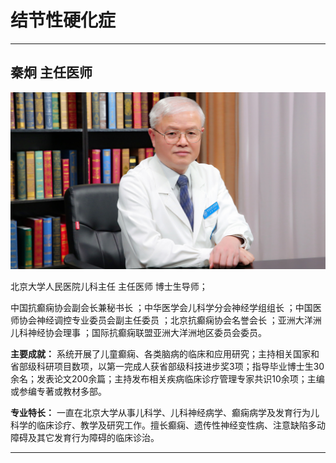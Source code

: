 # 结节性硬化症

---

## 秦炯 主任医师

![1679209164622](image/c03_021/1679209164622.png)

北京大学人民医院儿科主任 主任医师 博士生导师；

中国抗癫痫协会副会长兼秘书长 ；中华医学会儿科学分会神经学组组长 ；中国医师协会神经调控专业委员会副主任委员 ；北京抗癫痫协会名誉会长 ；亚洲大洋洲儿科神经协会理事 ；国际抗癫痫联盟亚洲大洋洲地区委员会委员。


**主要成就：** 系统开展了儿童癫痫、各类脑病的临床和应用研究；主持相关国家和省部级科研项目数项，以第一完成人获省部级科技进步奖3项；指导毕业博士生30余名；发表论文200余篇；主持发布相关疾病临床诊疗管理专家共识10余项；主编或参编专著或教材多部。


**专业特长：** 一直在北京大学从事儿科学、儿科神经病学、癫痫病学及发育行为儿科学的临床诊疗、教学及研究工作。擅长癫痫、遗传性神经变性病、注意缺陷多动障碍及其它发育行为障碍的临床诊治。

---
